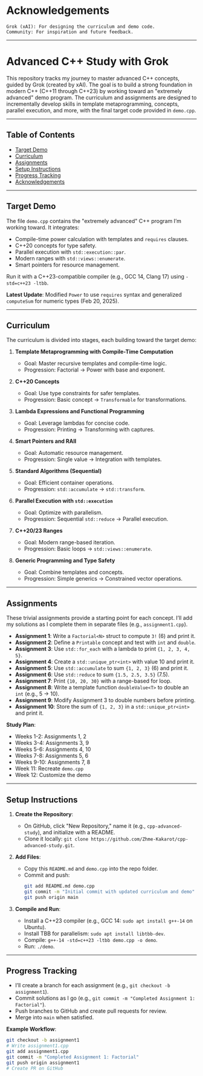 # Acknowledgements

    Grok (xAI): For designing the curriculum and demo code.
    Community: For inspiration and future feedback.

---

# Advanced C++ Study with Grok

This repository tracks my journey to master advanced C++ concepts, guided by Grok (created by xAI). The goal is to build a strong foundation in modern C++ (C++11 through C++23) by working toward an "extremely advanced" demo program. The curriculum and assignments are designed to incrementally develop skills in template metaprogramming, concepts, parallel execution, and more, with the final target code provided in `demo.cpp`.

---

## Table of Contents
- [Target Demo](#target-demo)
- [Curriculum](#curriculum)
- [Assignments](#assignments)
- [Setup Instructions](#setup-instructions)
- [Progress Tracking](#progress-tracking)
- [Acknowledgements](#acknowledgements)

---

## Target Demo
The file `demo.cpp` contains the "extremely advanced" C++ program I’m working toward. It integrates:
- Compile-time power calculation with templates and `requires` clauses.
- C++20 concepts for type safety.
- Parallel execution with `std::execution::par`.
- Modern ranges with `std::views::enumerate`.
- Smart pointers for resource management.

Run it with a C++23-compatible compiler (e.g., GCC 14, Clang 17) using `-std=c++23 -ltbb`.

**Latest Update**: Modified `Power` to use `requires` syntax and generalized `computeSum` for numeric types (Feb 20, 2025).

---

## Curriculum
The curriculum is divided into stages, each building toward the target demo:

1. **Template Metaprogramming with Compile-Time Computation**
   - Goal: Master recursive templates and compile-time logic.
   - Progression: Factorial → Power with base and exponent.

2. **C++20 Concepts**
   - Goal: Use type constraints for safer templates.
   - Progression: Basic concept → `Transformable` for transformations.

3. **Lambda Expressions and Functional Programming**
   - Goal: Leverage lambdas for concise code.
   - Progression: Printing → Transforming with captures.

4. **Smart Pointers and RAII**
   - Goal: Automatic resource management.
   - Progression: Single value → Integration with templates.

5. **Standard Algorithms (Sequential)**
   - Goal: Efficient container operations.
   - Progression: `std::accumulate` → `std::transform`.

6. **Parallel Execution with `std::execution`**
   - Goal: Optimize with parallelism.
   - Progression: Sequential `std::reduce` → Parallel execution.

7. **C++20/23 Ranges**
   - Goal: Modern range-based iteration.
   - Progression: Basic loops → `std::views::enumerate`.

8. **Generic Programming and Type Safety**
   - Goal: Combine templates and concepts.
   - Progression: Simple generics → Constrained vector operations.

---

## Assignments
These trivial assignments provide a starting point for each concept. I’ll add my solutions as I complete them in separate files (e.g., `assignment1.cpp`).

- **Assignment 1**: Write a `Factorial<N>` struct to compute `3!` (6) and print it.
- **Assignment 2**: Define a `Printable` concept and test with `int` and `double`.
- **Assignment 3**: Use `std::for_each` with a lambda to print `{1, 2, 3, 4, 5}`.
- **Assignment 4**: Create a `std::unique_ptr<int>` with value 10 and print it.
- **Assignment 5**: Use `std::accumulate` to sum `{1, 2, 3}` (6) and print it.
- **Assignment 6**: Use `std::reduce` to sum `{1.5, 2.5, 3.5}` (7.5).
- **Assignment 7**: Print `{10, 20, 30}` with a range-based for loop.
- **Assignment 8**: Write a template function `doubleValue<T>` to double an `int` (e.g., 5 → 10).
- **Assignment 9**: Modify Assignment 3 to double numbers before printing.
- **Assignment 10**: Store the sum of `{1, 2, 3}` in a `std::unique_ptr<int>` and print it.

**Study Plan**:
- Weeks 1-2: Assignments 1, 2
- Weeks 3-4: Assignments 3, 9
- Weeks 5-6: Assignments 4, 10
- Weeks 7-8: Assignments 5, 6
- Weeks 9-10: Assignments 7, 8
- Week 11: Recreate `demo.cpp`
- Week 12: Customize the demo

---

## Setup Instructions
1. **Create the Repository**:
   - On GitHub, click "New Repository," name it (e.g., `cpp-advanced-study`), and initialize with a README.
   - Clone it locally: `git clone https://github.com/Zhme-Kakarot/cpp-advanced-study.git`.

2. **Add Files**:
   - Copy this `README.md` and `demo.cpp` into the repo folder.
   - Commit and push:
     ```bash
     git add README.md demo.cpp
     git commit -m "Initial commit with updated curriculum and demo"
     git push origin main
     ```

3. **Compile and Run**:
   - Install a C++23 compiler (e.g., GCC 14: `sudo apt install g++-14` on Ubuntu).
   - Install TBB for parallelism: `sudo apt install libtbb-dev`.
   - Compile: `g++-14 -std=c++23 -ltbb demo.cpp -o demo`.
   - Run: `./demo`.

---

## Progress Tracking
- I’ll create a branch for each assignment (e.g., `git checkout -b assignment1`).
- Commit solutions as I go (e.g., `git commit -m "Completed Assignment 1: Factorial"`).
- Push branches to GitHub and create pull requests for review.
- Merge into `main` when satisfied.

**Example Workflow**:
```bash
git checkout -b assignment1
# Write assignment1.cpp
git add assignment1.cpp
git commit -m "Completed Assignment 1: Factorial"
git push origin assignment1
# Create PR on GitHub